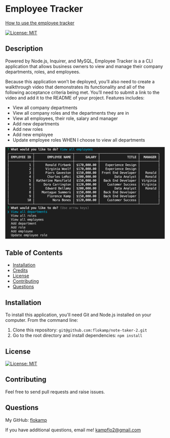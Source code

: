 # Employee Tracker
[How to use the employee tracker](https://drive.google.com/file/d/1xdbBBxCPM4yGzusuddJhl97aXzLbQH81/view)

[![License: MIT](https://img.shields.io/badge/License-MIT-yellow.svg)](https://opensource.org/licenses/MIT)

## Description

Powered by Node.js, Inquirer, and MySQL, Employee Tracker is a a CLI application that allows business owners to view and manage their company departments, roles, and employees.

Because this application won’t be deployed, you’ll also need to create a walkthrough video that demonstrates its functionality and all of the following acceptance criteria being met. You’ll need to submit a link to the video and add it to the README of your project.
Features includes:
- View all company departments
- View all company roles and the departments they are in
- View all employees, their role, salary and manager
- Add new departments
- Add new roles
- Add new employee
- Update employee roles
WHEN I choose to view all departments

![Screenshot](assets/images/employeetracker.png)

## Table of Contents

- [Installation](#installation)
- [Credits](#credits)
- [License](#license)
- [Contributing](#contributing)
- [Questions](#questions)

## Installation

To install this application, you'll need Git and Node.js installed on your computer. From the command line:

1. Clone this repository: `git@github.com:flokamp/note-taker-2.git`
2. Go to the root directory and install dependencies: `npm install`


## License

[![License: MIT](https://img.shields.io/badge/License-MIT-yellow.svg)](https://opensource.org/licenses/MIT)

## Contributing

Feel free to send pull requests and raise issues.

## Questions

My GitHub: [flokamp](https://github.com/flokamp)

If you have additional questions, email me! kampflo2@gmail.com

